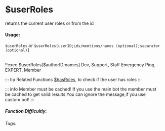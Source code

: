 # $userRoles
returns the current user roles or from the id

#### Usage: 
`$userRoles` or `$userRoles[userID;ids/mentions/names (optional);separator (optional)]`

<br/>
<discord-messages>
	<discord-message :bot="false" role-color="#ffcc9a" author="Member">
		!!exec $userRoles[$authorID;names]
	</discord-message>
	<discord-message :bot="true" role-color="#0099ff" author="Custom Command" avatar="https://media.discordapp.net/avatars/725721249652670555/781224f90c3b841ba5b40678e032f74a.webp">
		 Dev, Support, Staff Emergency Ping, EXPERT, Member
	</discord-message>
</discord-messages>

::: tip Related Functions
[$hasRoles](../Member/hasRoles.md), to check if the user has roles
:::

::: info Member must be cached!
If you use the main bot the member must be cached to get valid results.You can ignore the message,if you use custom bot!
:::

##### Function Difficultly: <Badge type="tip" text="Easy" vertical="middle" /> 
###### Tags: <Badge type="tip" text="roles" vertical="middle" /> 